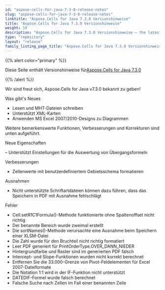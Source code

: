 ```yaml
---
id: "aspose-cells-for-java-7-3-0-release-notes"
slug: "aspose-cells-for-java-7-3-0-release-notes"
linktitle: "Aspose.Cells for Java 7.3.0 Versionshinweise"
title: "Aspose.Cells for Java 7.3.0 Versionshinweise"
weight: 50
description: "Aspose.Cells for Java 7.3.0 Versionshinweise – the latest updates and fixes."
type: "repository"
layout: "release"
family_listing_page_title: "Aspose.Cells for Java 7.3.0 Versionshinweise"
---
```

{{% alert color="primary" %}} 

 Diese Seite enthält Versionshinweise für[Aspose.Cells for Java 7.3.0](https://releases.aspose.com/cells/java/new-releases/aspose.cells-for-java-7.3.0/)

{{% /alert %}} 

Wir sind
 freut sich, Aspose.Cells for Java v7.3.0 bekannt zu geben!

 Was gibt's Neues

- Lesen
 und MHT-Dateien schreiben
- Unterstützt
 XML-Karten
- Anwenden
 MS Excel 2007/2010-Designs zu Diagrammen



 Weitere bemerkenswerte Funktionen, Verbesserungen und Korrekturen sind unten aufgeführt.

 Neue Eigenschaften

 – Unterstützt Einstellungen für die Auswertung von Übergangsformeln

 Verbesserungen

- Zellenwerte mit benutzerdefiniertem Gebietsschema formatieren

 Ausnahmen

- Nicht unterstützte Schriftartdateien können dazu führen, dass das Speichern in PDF mit Ausnahme fehlschlägt

 Fehler

- Cell.setR1C1Formula()-Methode funktionierte ohne Spaltenoffset nicht richtig
- Der benannte Bereich wurde zweimal erstellt
- Die sortNames()-Methode verursachte eine Ausnahme beim Speichern einer XLSM-Datei
- Die Zahl wurde für den Bruchteil nicht richtig formatiert
- Leer PDF generiert für PrintOrderType.OVER_DANN_NIEDER
- Hintergrundfarbe und Raster sind im generierten PDF falsch
- Intercept- und Slope-Funktionen wurden nicht korrekt berechnet
- Entfernen Sie die 33.000-Grenze von Pivot-Feldelementen für Excel 2007-Dateiformate
- Die Notation 1:1 wird in der IF-Funktion nicht unterstützt
- DATEDIF-Formel wurde falsch berechnet
- Falsche Suche nach Zellen im Fall einer benannten Zeile
